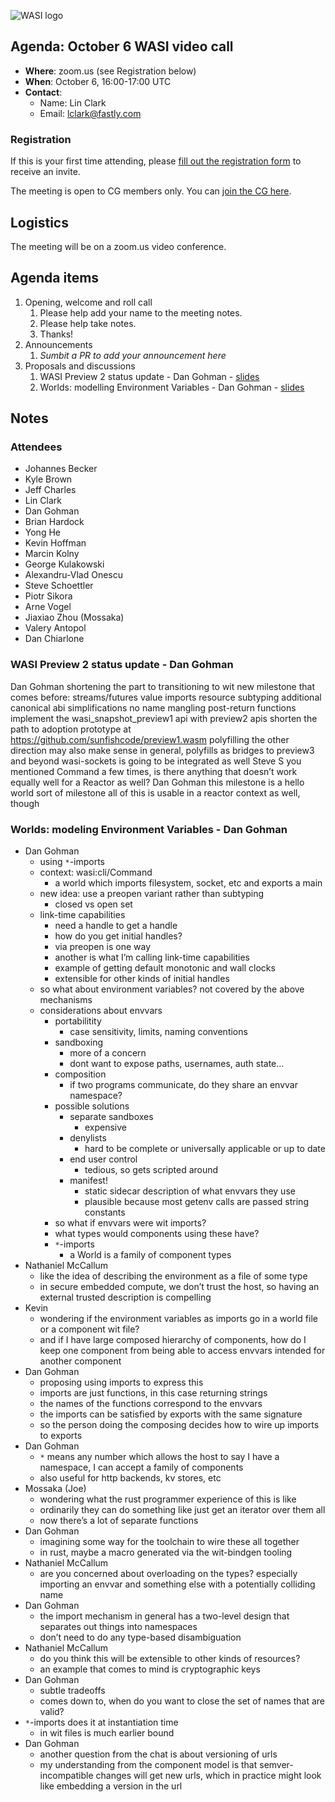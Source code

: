 ![WASI logo](https://raw.githubusercontent.com/WebAssembly/WASI/main/WASI.png)

## Agenda: October 6 WASI video call

- **Where**: zoom.us (see Registration below)
- **When**: October 6, 16:00-17:00 UTC
- **Contact**:
  - Name: Lin Clark
  - Email: lclark@fastly.com

### Registration

If this is your first time attending, please [fill out the registration form](https://docs.google.com/forms/d/e/1FAIpQLSdpO6Lp2L_dZ2_oiDgzjKx7pb7s2YYHjeSIyfHWZZGSKoZKWQ/viewform?usp=sf_link) to receive an invite.

The meeting is open to CG members only. You can [join the CG here](https://www.w3.org/community/webassembly/).

## Logistics

The meeting will be on a zoom.us video conference.

## Agenda items

1. Opening, welcome and roll call
    1. Please help add your name to the meeting notes.
    1. Please help take notes.
    1. Thanks!
1. Announcements
    1. _Sumbit a PR to add your announcement here_
1. Proposals and discussions
    1. WASI Preview 2 status update - Dan Gohman - [slides](presentations/2022-10-06-gohman-preview2-update.pdf)
    1. Worlds: modelling Environment Variables - Dan Gohman - [slides](presentations/2022-10-06-gohman-star-imports.pdf)

## Notes

### Attendees
- Johannes Becker
- Kyle Brown
- Jeff Charles
- Lin Clark
- Dan Gohman
- Brian Hardock
- Yong He
- Kevin Hoffman
- Marcin Kolny
- George Kulakowski
- Alexandru-Vlad Onescu
- Steve Schoettler
- Piotr Sikora
- Arne Vogel
- Jiaxiao Zhou (Mossaka)
- Valery Antopol
- Dan Chiarlone

### WASI Preview 2 status update - Dan Gohman


Dan Gohman
shortening the part to transitioning to wit
new milestone that comes before:
streams/futures
value imports
resource subtyping
additional canonical abi simplifications
no name mangling
post-return functions
implement the wasi_snapshot_preview1 api with preview2 apis
shorten the path to adoption
prototype at https://github.com/sunfishcode/preview1.wasm
polyfilling the other direction may also make sense
in general, polyfills as bridges to preview3 and beyond
wasi-sockets is going to be integrated as well
Steve S
you mentioned Command a few times, is there anything that doesn’t work equally well for a Reactor as well?
Dan Gohman
this milestone is a hello world sort of milestone
all of this is usable in a reactor context as well, though



### Worlds: modeling Environment Variables - Dan Gohman
- Dan Gohman
  - using `*`-imports
  - context: wasi:cli/Command
    - a world which imports filesystem, socket, etc and exports a main
  - new idea: use a preopen variant rather than subtyping
    - closed vs open set
  - link-time capabilities
    - need a handle to get a handle
    - how do you get initial handles?
    - via preopen is one way
    - another is what I’m calling link-time capabilities
    - example of getting default monotonic and wall clocks
    - extensible for other kinds of initial handles
  - so what about environment variables? not covered by the above mechanisms
  - considerations about envvars
    - portabilitity
      - case sensitivity, limits, naming conventions
    - sandboxing
      - more of a concern
      - dont want to expose paths, usernames, auth state…
    - composition
      - if two programs communicate, do they share an envvar namespace?
    - possible solutions
      - separate sandboxes
        - expensive
      - denylists
        - hard to be complete or universally applicable or up to date
      - end user control
        - tedious, so gets scripted around
      - manifest!
        - static sidecar description of what envvars they use
        - plausible because most getenv calls are passed string constants
    - so what if envvars were wit imports?
    - what types would components using these have?
    - `*`-imports
      - a World is a family of component types
- Nathaniel McCallum
  - like the idea of describing the environment as a file of some type
  - in secure embedded compute, we don’t trust the host, so having an external trusted description is compelling
- Kevin
  - wondering if the environment variables as imports go in a world file or a component wit file?
  - and if I have large composed hierarchy of components, how do I keep one component from being able to access envvars intended for another component
- Dan Gohman
  - proposing using imports to express this
  - imports are just functions, in this case returning strings
  - the names of the functions correspond to the envvars
  - the imports can be satisfied by exports with the same signature
  - so the person doing the composing decides how to wire up imports to exports
- Dan Gohman
  - `*` means any number which allows the host to say I have a namespace, I can accept a family of components
  - also useful for http backends, kv stores, etc
- Mossaka (Joe)
  - wondering what the rust programmer experience of this is like
  - ordinarily they can do something like just get an iterator over them all
  - now there’s a lot of separate functions
- Dan Gohman
  - imagining some way for the toolchain to wire these all together
  - in rust, maybe a macro generated via the wit-bindgen tooling
- Nathaniel McCallum
  - are you concerned about overloading on the types? especially importing an envvar and something else with a potentially colliding name
- Dan Gohman
  - the import mechanism in general has a two-level design that separates out things into namespaces
  - don’t need to do any type-based disambiguation
- Nathaniel McCallum
  - do you think this will be extensible to other kinds of resources?
  - an example that comes to mind is cryptographic keys
- Dan Gohman
  - subtle tradeoffs
  - comes down to, when do you want to close the set of names that are valid?
- `*`-imports does it at instantiation time
  - in wit files is much earlier bound
- Dan Gohman
  - another question from the chat is about versioning of urls
  - my understanding from the component model is that semver-incompatible changes will get new urls, which in practice might look like embedding a version in the url
